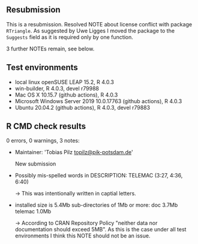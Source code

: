 ## Resubmission
This is a resubmission. Resolved NOTE about license conflict with package `RTriangle`. As suggested by Uwe Ligges I moved the package to the `Suggests` field as it is required only by one function.

3 further NOTEs remain, see below.

## Test environments
* local linux openSUSE LEAP 15.2, R 4.0.3
* win-builder, R 4.0.3, devel r79988
* Mac OS X 10.15.7 (github actions), R 4.0.3
* Microsoft Windows Server 2019 10.0.17763 (github actions), R 4.0.3
* Ubuntu 20.04.2 (github actions), R 4.0.3, devel r79883

## R CMD check results
0 errors, 0 warnings, 3 notes:

* Maintainer: 'Tobias Pilz <topilz@pik-potsdam.de>'

  New submission

* Possibly mis-spelled words in DESCRIPTION:
   TELEMAC (3:27, 4:36, 6:40)
   
   -> This was intentionally written in captial letters.

* installed size is  5.4Mb
    sub-directories of 1Mb or more:
      doc       3.7Mb
      telemac   1.0Mb
      
  -> According to CRAN Repository Policy "neither data nor documentation should exceed 5MB". As this is the case under all test environments I think this NOTE should not be an issue.

